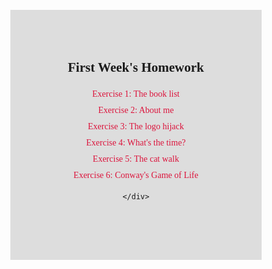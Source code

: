 <!DOCTYPE html>
<html lang="en">
<head>
    <meta charset="UTF-8">
    <meta http-equiv="X-UA-Compatible" content="IE=edge">
    <meta name="viewport" content="width=device-width, initial-scale=1.0">
    <title>Document</title>
    <style>
        .container{
            width:60%;
            margin: 5% 18%;
            padding: 50px;
            text-align: center;
            background-color: #ddd;
            font-family: 'Times New Roman', Times, serif;
            min-height: 300px;
        }
        ul{
            list-style-type: none;
            line-height: 26px;
            padding-inline-start: 0;
        }
        a{
            text-decoration: none;
            color: crimson;
        }
    </style>
</head>
<body>
    <div class="container">
    <h2>First Week's Homework</h2>
    <ul>
        <li><a target="_blank" href="https://halehfa.github.io/Browsers-Week-1/ex1-bookList/">Exercise 1: The book list</a></li>
        <li><a target="_blank"  href="https://halehfa.github.io/Browsers-Week-1/ex2-aboutMe/">Exercise 2: About me</a></li>
        <li><a target="_blank"  href="https://halehfa.github.io/Browsers-Week-1/ex3-hijackLogo.js">Exercise 3: The logo hijack</a></li>
        <li><a target="_blank"  href="https://halehfa.github.io/Browsers-Week-1/ex4-whatsTheTime">Exercise 4: What's the time?</a></li>
        <li><a target="_blank"  href="https://halehfa.github.io/Browsers-Week-1/ex5-catWalk/">Exercise 5: The cat walk</a></li>
        <li><a target="_blank"  href="https://halehfa.github.io/Browsers-Week-1/ex6-gameOfLife/">Exercise 6: Conway's Game of Life</a></li>
    </ul>
    
    </div>
</body>
</html>
